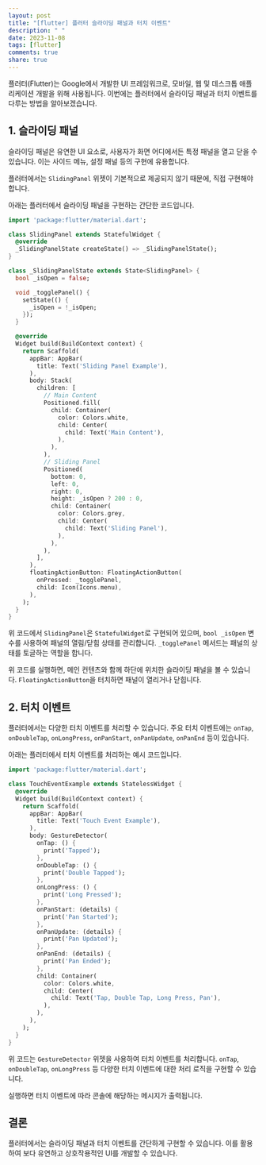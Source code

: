 ```yaml
---
layout: post
title: "[flutter] 플러터 슬라이딩 패널과 터치 이벤트"
description: " "
date: 2023-11-08
tags: [flutter]
comments: true
share: true
---
```


플러터(Flutter)는 Google에서 개발한 UI 프레임워크로, 모바일, 웹 및 데스크톱 애플리케이션 개발을 위해 사용됩니다. 이번에는 플러터에서 슬라이딩 패널과 터치 이벤트를 다루는 방법을 알아보겠습니다.

## 1. 슬라이딩 패널

슬라이딩 패널은 유연한 UI 요소로, 사용자가 화면 어디에서든 특정 패널을 열고 닫을 수 있습니다. 이는 사이드 메뉴, 설정 패널 등의 구현에 유용합니다. 

플러터에서는 `SlidingPanel` 위젯이 기본적으로 제공되지 않기 때문에, 직접 구현해야 합니다.

아래는 플러터에서 슬라이딩 패널을 구현하는 간단한 코드입니다.

```dart
import 'package:flutter/material.dart';

class SlidingPanel extends StatefulWidget {
  @override
  _SlidingPanelState createState() => _SlidingPanelState();
}

class _SlidingPanelState extends State<SlidingPanel> {
  bool _isOpen = false;

  void _togglePanel() {
    setState(() {
      _isOpen = !_isOpen;
    });
  }

  @override
  Widget build(BuildContext context) {
    return Scaffold(
      appBar: AppBar(
        title: Text('Sliding Panel Example'),
      ),
      body: Stack(
        children: [
          // Main Content
          Positioned.fill(
            child: Container(
              color: Colors.white,
              child: Center(
                child: Text('Main Content'),
              ),
            ),
          ),
          // Sliding Panel
          Positioned(
            bottom: 0,
            left: 0,
            right: 0,
            height: _isOpen ? 200 : 0,
            child: Container(
              color: Colors.grey,
              child: Center(
                child: Text('Sliding Panel'),
              ),
            ),
          ),
        ],
      ),
      floatingActionButton: FloatingActionButton(
        onPressed: _togglePanel,
        child: Icon(Icons.menu),
      ),
    );
  }
}
```

위 코드에서 `SlidingPanel`은 `StatefulWidget`로 구현되어 있으며, `bool _isOpen` 변수를 사용하여 패널의 열림/닫힘 상태를 관리합니다. `_togglePanel` 메서드는 패널의 상태를 토글하는 역할을 합니다.

위 코드를 실행하면, 메인 컨텐츠와 함께 하단에 위치한 슬라이딩 패널을 볼 수 있습니다. `FloatingActionButton`을 터치하면 패널이 열리거나 닫힙니다.

## 2. 터치 이벤트

플러터에서는 다양한 터치 이벤트를 처리할 수 있습니다. 주요 터치 이벤트에는 `onTap`, `onDoubleTap`, `onLongPress`, `onPanStart`, `onPanUpdate`, `onPanEnd` 등이 있습니다.

아래는 플러터에서 터치 이벤트를 처리하는 예시 코드입니다.

```dart
import 'package:flutter/material.dart';

class TouchEventExample extends StatelessWidget {
  @override
  Widget build(BuildContext context) {
    return Scaffold(
      appBar: AppBar(
        title: Text('Touch Event Example'),
      ),
      body: GestureDetector(
        onTap: () {
          print('Tapped');
        },
        onDoubleTap: () {
          print('Double Tapped');
        },
        onLongPress: () {
          print('Long Pressed');
        },
        onPanStart: (details) {
          print('Pan Started');
        },
        onPanUpdate: (details) {
          print('Pan Updated');
        },
        onPanEnd: (details) {
          print('Pan Ended');
        },
        child: Container(
          color: Colors.white,
          child: Center(
            child: Text('Tap, Double Tap, Long Press, Pan'),
          ),
        ),
      ),
    );
  }
}
```

위 코드는 `GestureDetector` 위젯을 사용하여 터치 이벤트를 처리합니다. `onTap`, `onDoubleTap`, `onLongPress` 등 다양한 터치 이벤트에 대한 처리 로직을 구현할 수 있습니다.

실행하면 터치 이벤트에 따라 콘솔에 해당하는 메시지가 출력됩니다.

## 결론

플러터에서는 슬라이딩 패널과 터치 이벤트를 간단하게 구현할 수 있습니다. 이를 활용하여 보다 유연하고 상호작용적인 UI를 개발할 수 있습니다.